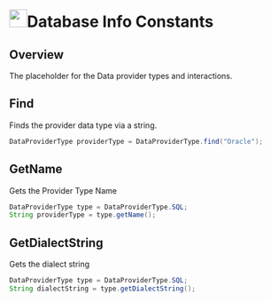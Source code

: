 # <img src="resources/MAQS.jpg" height="32" width="32">Database Info Constants

## Overview
The placeholder for the Data provider types and interactions.

## Find
Finds the provider data type via a string.
```java
DataProviderType providerType = DataProviderType.find("Oracle");
```

## GetName
Gets the Provider Type Name
```java
DataProviderType type = DataProviderType.SQL;
String providerType = type.getName();
```

## GetDialectString
Gets the dialect string
```java
DataProviderType type = DataProviderType.SQL;
String dialectString = type.getDialectString();
```